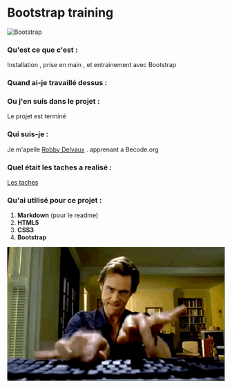 # Bootstrap training

![Bootstrap](assets/bootstrap.png)

### Qu'est ce que c'est :

Installation , prise en main , et entrainement avec Bootstrap

### Quand ai-je travaillé dessus :



### Ou j'en suis dans le projet :

Le projet est terminé

### Qui suis-je :

Je m'apelle [Robby Delvaux](https://github.com/Delvaux1986) . apprenant a Becode.org

### Quel était les taches a realisé :

[Les taches](https://github.com/becodeorg/CRL-Woods-3.21/blob/master/LearningPath/01.The-Field/10.Bootstrap/exercises.md)

### Qu'ai utilisé pour ce projet :

1. **Markdown** (pour le readme)
2. **HTML5**
3. **CSS3**
4. **Bootstrap**


![The gif](assets/gif.gif)